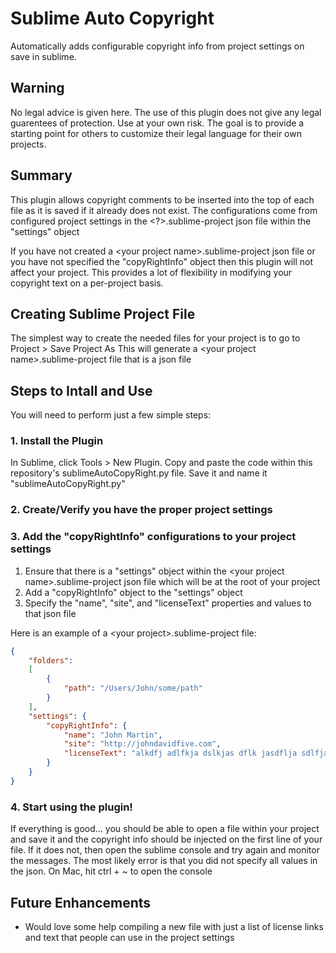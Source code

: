 # Sublime Auto Copyright
Automatically adds configurable copyright info from project settings on save in sublime.

## Warning
No legal advice is given here. The use of this plugin does not give any legal guarentees of protection. Use at your own risk. The goal is to provide a starting point for others to customize their legal language for their own projects.

## Summary
This plugin allows copyright comments to be inserted into the top of each file as it is saved if it already does not exist. The configurations come from configured project settings in the <?>.sublime-project json file within the "settings" object

If you have not created a \<your project name\>.sublime-project json file or you have not specified the "copyRightInfo" object then this plugin will not affect your project. This provides a lot of flexibility in modifying your copyright text on a per-project basis.

## Creating Sublime Project File
The simplest way to create the needed files for your project is to go to Project > Save Project As
This will generate a \<your project name\>.sublime-project file that is a json file


## Steps to Intall and Use

You will need to perform just a few simple steps:

### 1. Install the Plugin
In Sublime, click Tools > New Plugin. Copy and paste the code within this repository's sublimeAutoCopyRight.py file. Save it and name it "sublimeAutoCopyRight.py"


### 2. Create/Verify you have the proper project settings


### 3. Add the "copyRightInfo" configurations to your project settings

1. Ensure that there is a "settings" object within the \<your project name\>.sublime-project json file which will be at the root of your project
2. Add a "copyRightInfo" object to the "settings" object
3. Specify the "name", "site", and "licenseText" properties and values to that json file

Here is an example of a \<your project\>.sublime-project file:

```json
{
    "folders":
    [
        {
            "path": "/Users/John/some/path"
        }
    ],
    "settings": {
        "copyRightInfo": {
            "name": "John Martin",
            "site": "http://johndavidfive.com",
            "licenseText": "alkdfj adlfkja dslkjas dflk jasdflja sdlfjasdfyasofdlj asldfjkasdlkfj alsdfjlasdkjf las"
        }
    }
}
```

### 4. Start using the plugin!

If everything is good... you should be able to open a file within your project and save it and the copyright info should be injected on the first line of your file.
If it does not, then open the sublime console and try again and monitor the messages. The most likely error is that you did not specify all values in the json.
On Mac, hit ctrl + ~ to open the console


## Future Enhancements

* Would love some help compiling a new file with just a list of license links and text that people can use in the project settings



